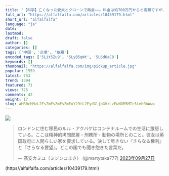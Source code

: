 ```yaml
---
title: "【科学】亡くなった愛犬とクローンで再会――。料金は約700万円からと高額ですが、手がける中国企業には依頼が絶えません。 "
full_url: "https://alfalfalfa.com/articles/10439179.html"
short_url: "alfalfalfa"
language: "ja"
date: 
lastmod: 
draft: false
author: []
categories: []
tags: ['中国', '企業', '依頼']
encoded_tags: ['5Lit5Zu9', '5LyB5qWt', '5L6d6aC8']
keywords: []
thumbnail: "https://alfalfalfa.com/img/pickup_article.jpg"
popular: 1559
latest: 753
trend: 1394
featured: 71
views: 725
comments: 42
weight: 17
slug: aHR0cHMvL2FsZmFsZmFsZmEuY29tL2FydGljbGVzLzEwNDM5MTc5Lmh0bWw=
---
```


![](https://alfalfalfa.com/img/pickup_article.jpg)

<blockquote class='twitter-tweet'><p lang='ja' dir='ltr'>ロンドンに住む移民のルル・アクバケはコンテナルームでの生活に激怒している。ここは精神的拷問部屋・刑務所・動物の場所とのこと。彼女は英国政府に人間らしい家を要求している。決して尽きない『さらなる権利』と『さらなる要望』。どこの国でも聞き飽きた言葉だ。 </p>— 髙安カミユ（ミジンコまさ） (@martytaka777) <a href='https//twitter.com/martytaka777/status/1707042108622999581' target='_blank' rel='nofollow'>2023年09月27日</a></blockquote> 

(https//alfalfalfa.com/articles/10439179.html)
